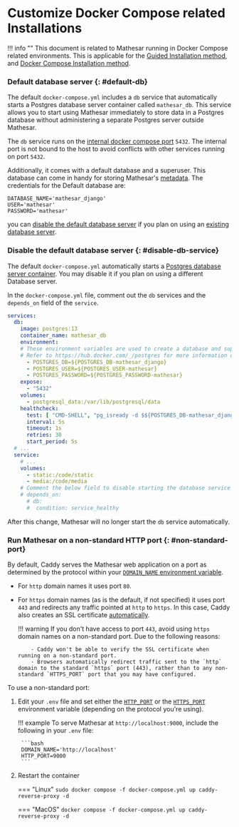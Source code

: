 # Customize Docker Compose related Installations

!!! info ""
    This document is related to Mathesar running in Docker Compose related environments. This is applicable for the [Guided Installation method](../installation/guided-install/index.md), and [Docker Compose Installation method](../installation/docker-compose/index.md).

### Default database server {: #default-db}

The default `docker-compose.yml` includes a `db` service that automatically starts a Postgres database server container called `mathesar_db`. This service allows you to start using Mathesar immediately to store data in a Postgres database without administering a separate Postgres server outside Mathesar.

The `db` service runs on the [internal docker compose port](https://docs.docker.com/compose/compose-file/compose-file-v3/#expose) `5432`. The internal port is not bound to the host to avoid conflicts with other services running on port `5432`.

Additionally, it comes with a default database and a superuser. This database can come in handy for storing Mathesar's [metadata](./env-variables.md#django_database_url). The credentials for the Default database are:

```
DATABASE_NAME='mathesar_django'
USER='mathesar'
PASSWORD='mathesar'
```

you can [disable the default database server](#disable-db-service) if you plan on using an [existing database server](../configuration/connect-to-existing-db.md).

### Disable the default database server {: #disable-db-service}

The default `docker-compose.yml` automatically starts a [Postgres database server container](#default-db). You may disable it if you plan on using a different Database server.

In the `docker-compose.yml` file, comment out the `db` services and the `depends_on` field of the `service`.

```yaml hl_lines="2 3 4 5 6 7 8 9 10 11 12 13 14 15 16 17 18 19 20 28 29 30"
services:
  db:
    image: postgres:13
    container_name: mathesar_db
    environment:
    # These environment variables are used to create a database and superuser when the `db` service starts.
    # Refer to https://hub.docker.com/_/postgres for more information on these variables.
      - POSTGRES_DB=${POSTGRES_DB-mathesar_django}
      - POSTGRES_USER=${POSTGRES_USER-mathesar}
      - POSTGRES_PASSWORD=${POSTGRES_PASSWORD-mathesar}
    expose:
      - "5432"
    volumes:
      - postgresql_data:/var/lib/postgresql/data
    healthcheck:
      test: [ "CMD-SHELL", "pg_isready -d $${POSTGRES_DB-mathesar_django} -U $${POSTGRES_USER-mathesar}"]
      interval: 5s
      timeout: 1s
      retries: 30
      start_period: 5s
  # ...
  service:
    # ...
    volumes:
      - static:/code/static
      - media:/code/media
    # Comment the below field to disable starting the database service automatically
    # depends_on:
      # db:
      #  condition: service_healthy
```

After this change, Mathesar will no longer start the `db` service automatically.

### Run Mathesar on a non-standard HTTP port {: #non-standard-port}

By default, Caddy serves the Mathesar web application on a port as determined by the protocol within your [`DOMAIN_NAME` environment variable](./env-variables.md#domain_name).

- For `http` domain names it uses  port `80`.
- For `https` domain names (as is the default, if not specified) it uses port `443` and redirects any traffic pointed at `http` to `https`. In this case, Caddy also creates an SSL certificate [automatically](https://caddyserver.com/docs/automatic-https#activation).

    !!! warning
          If you don't have access to port `443`, avoid using `https` domain names on a non-standard port. Due to the following reasons:

          - Caddy won't be able to verify the SSL certificate when running on a non-standard port.
          - Browsers automatically redirect traffic sent to the `http` domain to the standard `https` port (443), rather than to any non-standard `HTTPS_PORT` port that you may have configured.

To use a non-standard port:

1. Edit your `.env` file and set either the [`HTTP_PORT`](./env-variables.md#http_port) or the [`HTTPS_PORT`](./env-variables.md#https_port) environment variable (depending on the protocol you're using).

    !!! example
        To serve Mathesar at `http://localhost:9000`, include the following in your `.env` file:

        ```bash
        DOMAIN_NAME='http://localhost'
        HTTP_PORT=9000
        ```

1. Restart the container 

    === "Linux"
        ```
        sudo docker compose -f docker-compose.yml up caddy-reverse-proxy -d
        ```

    === "MacOS"
        ```
        docker compose -f docker-compose.yml up caddy-reverse-proxy -d
        ```
